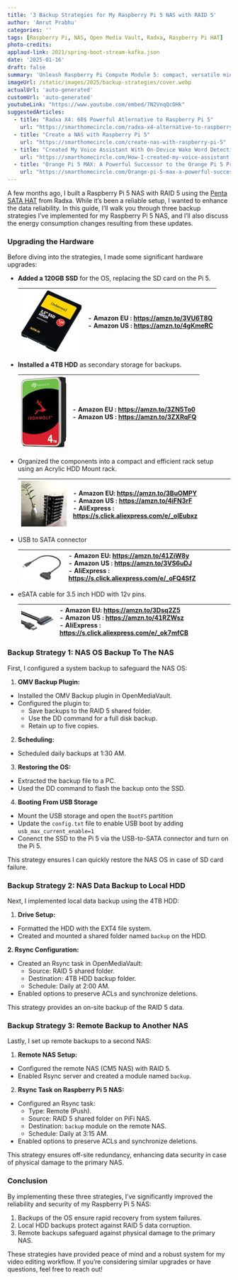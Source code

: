 ```yaml
---
title: '3 Backup Strategies for My Raspberry Pi 5 NAS with RAID 5'
author: 'Amrut Prabhu'
categories: ''
tags: [Raspberry Pi, NAS, Open Media Vault, Radxa, Raspberry Pi HAT]
photo-credits:
applaud-link: 2021/spring-boot-stream-kafka.json
date: '2025-01-16'
draft: false
summary: 'Unleash Raspberry Pi Compute Module 5: compact, versatile mini-computer for high-speed storage, DIY NAS, and innovative projects.'
imageUrl: /static/images/2025/backup-strategies/cover.webp
actualUrl: 'auto-generated'
customUrl: 'auto-generated'
youtubeLink: "https://www.youtube.com/embed/7N2VnqQcOHk"
suggestedArticles:
  - title: "Radxa X4: 60$ Powerful Atlernative to Raspberry Pi 5"
    url: "https://smarthomecircle.com/radxa-x4-alternative-to-raspberry-pi-5"
  - title: "Create a NAS with Raspberry Pi 5"
    url: "https://smarthomecircle.com/create-nas-with-raspberry-pi-5"
  - title: "Created My Voice Assistant With On-Device Wake Word Detection On ESP32"
    url: "https://smarthomecircle.com/How-I-created-my-voice-assistant-with-on-device-wake-word-using-home-assistant"
  - title: "Orange Pi 5 MAX: A Powerful Successor to the Orange Pi 5 Pro"
    url: "https://smarthomecircle.com/Orange-pi-5-max-a-powerful-successor-to-orange-pi-5-pro"
---
```

<TOCInline toc={props.toc} asDisclosure />  

A few months ago, I built a Raspberry Pi 5 NAS with RAID 5 using the [Penta SATA HAT](https://s.click.aliexpress.com/e/_olCRd9p) from Radxa. While it’s been a reliable setup, I wanted to enhance the data reliability. In this guide, I’ll walk you through three backup strategies I’ve implemented for my Raspberry Pi 5 NAS, and I’ll also discuss the energy consumption changes resulting from these updates.

### Upgrading the Hardware

Before diving into the strategies, I made some significant hardware upgrades:

-   **Added a 120GB SSD** for the OS, replacing the SD card on the Pi 5.
    
    | ![Alt text](/static/images/2025/backup-strategies/ssd.jpg) | - Amazon EU : https://amzn.to/3VU6T8Q <br/>- Amazon US : https://amzn.to/4gKmeRC |
    |-----------------------------|---------------------------------------------------------|
    
-   **Installed a 4TB HDD** as secondary storage for backups.
    
    | ![HDD Drives](/static/images/2025/backup-strategies/hdd.jpg) | - Amazon EU : https://amzn.to/3ZN5To0 <br/>- Amazon US : https://amzn.to/3ZXRqFQ |
    |-----------------------------|---------------------------------------------------------|
    
-   Organized the components into a compact and efficient rack setup using an Acrylic HDD Mount rack.

    | ![Acrylic Rack](/static/images/2025/backup-strategies/case.jpg) | - Amazon EU: https://amzn.to/3BuOMPY <br/>- Amazon US :  https://amzn.to/4iFN3rF  <br/>- AliExpress : https://s.click.aliexpress.com/e/_olEubxz 
    |-----------------------------|---------------------------------------------------------|

-   USB to SATA connector

    | ![Acrylic Rack](/static/images/2025/backup-strategies/usb-sata.jpg) | - Amazon EU: https://amzn.to/41ZiW8y <br/>- Amazon US :  https://amzn.to/3VS6uDJ  <br/>- AliExpress : https://s.click.aliexpress.com/e/_oFQ4SfZ
    |-----------------------------|---------------------------------------------------------|

- eSATA cable for 3.5 inch HDD with 12v pins.

    | ![Acrylic Rack](/static/images/2025/backup-strategies/esata.jpg) | - Amazon EU: https://amzn.to/3Dsq2Z5 <br/>- Amazon US :  https://amzn.to/41RZWsz  <br/>- AliExpress : https://s.click.aliexpress.com/e/_ok7mfCB
    |-----------------------------|---------------------------------------------------------|

### Backup Strategy 1: NAS OS Backup To The NAS

First, I configured a system backup to safeguard the NAS OS:

1.  **OMV Backup Plugin:**

-   Installed the OMV Backup plugin in OpenMediaVault.
-   Configured the plugin to:
    -   Save backups to the RAID 5 shared folder.
    -   Use the DD command for a full disk backup.
    -   Retain up to five copies.

2. **Scheduling:**

-   Scheduled daily backups at 1:30 AM.

3. **Restoring the OS:**

-   Extracted the backup file to a PC.
-   Used the DD command to flash the backup onto the SSD.

4. **Booting From USB Storage**

-   Mount the USB storage and open the `BootFS` partition
-   Update the `config.txt` file to enable USB boot by adding `usb_max_current_enable=1`
-   Conenct the SSD to the Pi 5 via the USB-to-SATA connector and turn on the Pi 5.

This strategy ensures I can quickly restore the NAS OS in case of SD card failure.

### Backup Strategy 2: NAS Data Backup to Local HDD

Next, I implemented local data backup using the 4TB HDD:

1.  **Drive Setup:**

-   Formatted the HDD with the EXT4 file system.
-   Created and mounted a shared folder named `backup` on the HDD.

**2. Rsync Configuration:**

-   Created an Rsync task in OpenMediaVault:
    - Source: RAID 5 shared folder.
    - Destination: 4TB HDD backup folder.
    - Schedule: Daily at 2:00 AM.
-   Enabled options to preserve ACLs and synchronize deletions.

This strategy provides an on-site backup of the RAID 5 data.

### Backup Strategy 3: Remote Backup to Another NAS

Lastly, I set up remote backups to a second NAS:

1.  **Remote NAS Setup:**

-   Configured the remote NAS (CM5 NAS) with RAID 5.
-   Enabled Rsync server and created a module named `backup`.

2. **Rsync Task on Raspberry Pi 5 NAS:**

-   Configured an Rsync task:
    - Type: Remote (Push).
    - Source: RAID 5 shared folder on PiFi NAS.
    - Destination: `backup` module on the remote NAS.
    - Schedule: Daily at 3:15 AM.
-   Enabled options to preserve ACLs and synchronize deletions.

This strategy ensures off-site redundancy, enhancing data security in case of physical damage to the primary NAS.

### Conclusion

By implementing these three strategies, I’ve significantly improved the reliability and security of my Raspberry Pi 5 NAS:

1.  Backups of the OS ensure rapid recovery from system failures.
2.  Local HDD backups protect against RAID 5 data corruption.
3.  Remote backups safeguard against physical damage to the primary NAS.

These strategies have provided peace of mind and a robust system for my video editing workflow. If you’re considering similar upgrades or have questions, feel free to reach out!
